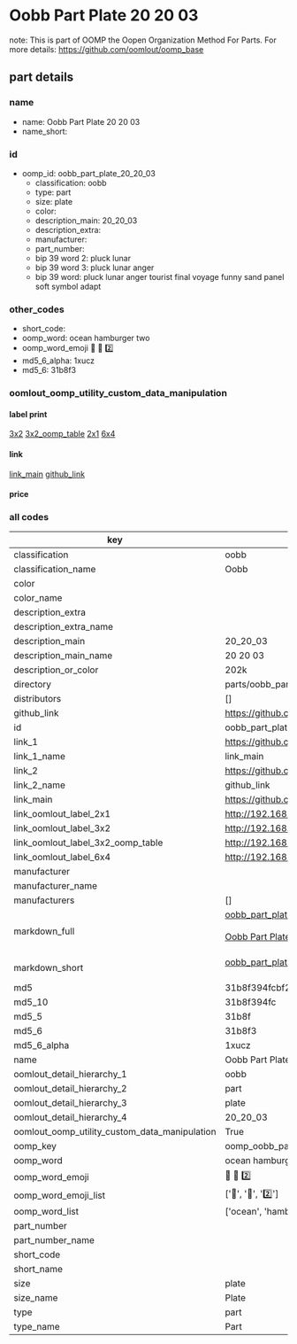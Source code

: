 # Oobb Part Plate 20 20 03  

note: This is part of OOMP the Oopen Organization Method For Parts. For more details: https://github.com/oomlout/oomp_base

##  part details





### name
* name: Oobb Part Plate 20 20 03
* name_short: 
### id
* oomp_id: oobb_part_plate_20_20_03
  * classification: oobb
  * type: part
  * size: plate
  * color: 
  * description_main: 20_20_03
  * description_extra: 
  * manufacturer: 
  * part_number: 
  * bip 39 word 2: pluck lunar
  * bip 39 word 3: pluck lunar anger
  * bip 39 word: pluck lunar anger tourist final voyage funny sand panel soft symbol adapt

### other_codes
* short_code: 
* oomp_word: ocean hamburger two
* oomp_word_emoji :ocean: :hamburger: :two:
* md5_6_alpha: 1xucz
* md5_6: 31b8f3






### oomlout_oomp_utility_custom_data_manipulation
#### label print
[3x2](http://192.168.1.245:1112/?label=oomp%201xucz)
[3x2_oomp_table](http://192.168.1.107:1112/?label=oomp%201xucz)
[2x1](http://192.168.1.242:1112/?label=oomp%201xucz)
[6x4](http://192.168.1.55:1112/?label=oomp%201xucz)    

#### link

[link_main](https://github.com/oomlout/oomlout_oomp_current_version_messy/tree/main/parts/oobb_part_plate_20_20_03) [github_link](https://github.com/oomlout/oomlout_oomp_part_src/tree/main/parts/oobb_part_plate_20_20_03)                             

#### price







### all codes 
| key | value |  
| --- | --- |  
| classification | oobb |  
| classification_name | Oobb |  
| color |  |  
| color_name |  |  
| description_extra |  |  
| description_extra_name |  |  
| description_main | 20_20_03 |  
| description_main_name | 20 20 03 |  
| description_or_color | 202k |  
| directory | parts/oobb_part_plate_20_20_03 |  
| distributors | [] |  
| github_link | https://github.com/oomlout/oomlout_oomp_part_src/tree/main/parts/oobb_part_plate_20_20_03 |  
| id | oobb_part_plate_20_20_03 |  
| link_1 | https://github.com/oomlout/oomlout_oomp_current_version_messy/tree/main/parts/oobb_part_plate_20_20_03 |  
| link_1_name | link_main |  
| link_2 | https://github.com/oomlout/oomlout_oomp_part_src/tree/main/parts/oobb_part_plate_20_20_03 |  
| link_2_name | github_link |  
| link_main | https://github.com/oomlout/oomlout_oomp_current_version_messy/tree/main/parts/oobb_part_plate_20_20_03 |  
| link_oomlout_label_2x1 | http://192.168.1.242:1112/?label=oomp%201xucz |  
| link_oomlout_label_3x2 | http://192.168.1.245:1112/?label=oomp%201xucz |  
| link_oomlout_label_3x2_oomp_table | http://192.168.1.107:1112/?label=oomp%201xucz |  
| link_oomlout_label_6x4 | http://192.168.1.55:1112/?label=oomp%201xucz |  
| manufacturer |  |  
| manufacturer_name |  |  
| manufacturers | [] |  
| markdown_full | [oobb_part_plate_20_20_03](https://github.com/oomlout/oomlout_oomp_current_version_messy/tree/main/parts/oobb_part_plate_20_20_03)<br>[](https://github.com/oomlout/oomlout_oomp_current_version_messy/tree/main/parts/oobb_part_plate_20_20_03)<br>[Oobb Part Plate 20 20 03](https://github.com/oomlout/oomlout_oomp_current_version_messy/tree/main/parts/oobb_part_plate_20_20_03)<br><br> |  
| markdown_short | [oobb_part_plate_20_20_03](https://github.com/oomlout/oomlout_oomp_current_version_messy/tree/main/parts/oobb_part_plate_20_20_03)<br><br> |  
| md5 | 31b8f394fcbf2bc7d82b4e5e11614535 |  
| md5_10 | 31b8f394fc |  
| md5_5 | 31b8f |  
| md5_6 | 31b8f3 |  
| md5_6_alpha | 1xucz |  
| name | Oobb Part Plate 20 20 03 |  
| oomlout_detail_hierarchy_1 | oobb |  
| oomlout_detail_hierarchy_2 | part |  
| oomlout_detail_hierarchy_3 | plate |  
| oomlout_detail_hierarchy_4 | 20_20_03 |  
| oomlout_oomp_utility_custom_data_manipulation | True |  
| oomp_key | oomp_oobb_part_plate_20_20_03 |  
| oomp_word | ocean hamburger two |  
| oomp_word_emoji | :ocean: :hamburger: :two: |  
| oomp_word_emoji_list | [':ocean:', ':hamburger:', ':two:'] |  
| oomp_word_list | ['ocean', 'hamburger', 'two'] |  
| part_number |  |  
| part_number_name |  |  
| short_code |  |  
| short_name |  |  
| size | plate |  
| size_name | Plate |  
| type | part |  
| type_name | Part |  
